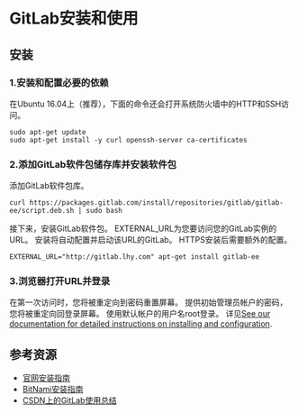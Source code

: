 # GitLab安装和使用
## 安装
### 1.安装和配置必要的依赖
在Ubuntu 16.04上（推荐），下面的命令还会打开系统防火墙中的HTTP和SSH访问。

    sudo apt-get update
    sudo apt-get install -y curl openssh-server ca-certificates


### 2.添加GitLab软件包储存库并安装软件包
添加GitLab软件包库。

    curl https://packages.gitlab.com/install/repositories/gitlab/gitlab-ee/script.deb.sh | sudo bash
接下来，安装GitLab软件包。 EXTERNAL_URL为您要访问您的GitLab实例的URL。 安装将自动配置并启动该URL的GitLab。 HTTPS安装后需要额外的配置。

    EXTERNAL_URL="http://gitlab.lhy.com" apt-get install gitlab-ee
### 3.浏览器打开URL并登录
在第一次访问时，您将被重定向到密码重置屏幕。 提供初始管理员帐户的密码，您将被重定向回登录屏幕。 使用默认帐户的用户名root登录。
详见[See our documentation for detailed instructions on installing and configuration]().

## 参考资源
- [官网安装指南](https://about.gitlab.com/installation/#ubuntu)
- [BitNami安装指南](https://bitnami.com/stack/gitlab)
- [CSDN上的GitLab使用总结](http://blog.csdn.net/huaishu/article/details/50475175)